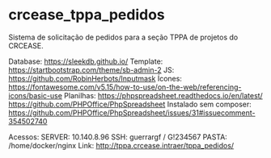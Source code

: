 # crcease_tppa_pedidos

Sistema de solicitação de pedidos para a seção TPPA de projetos do CRCEASE.

Database: https://sleekdb.github.io/
Template: https://startbootstrap.com/theme/sb-admin-2
JS: https://github.com/RobinHerbots/Inputmask
Ícones: https://fontawesome.com/v5.15/how-to-use/on-the-web/referencing-icons/basic-use
Planilhas: 
    https://phpspreadsheet.readthedocs.io/en/latest/ 
    https://github.com/PHPOffice/PhpSpreadsheet
    Instalado sem composer: https://github.com/PHPOffice/PhpSpreadsheet/issues/31#issuecomment-354502740

Acessos: 
    SERVER: 10.140.8.96
    SSH: guerrargf / G!234567
    PASTA: /home/docker/nginx
    Link: http://tppa.crcease.intraer/tppa_pedidos/
